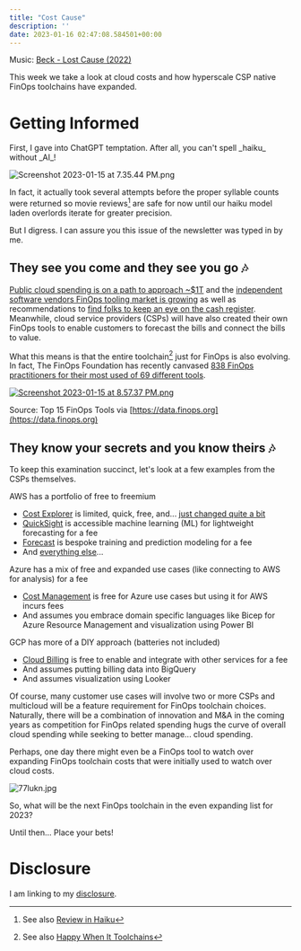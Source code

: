 ```yaml
---
title: "Cost Cause"
description: ''
date: 2023-01-16 02:47:08.584501+00:00
---
```


Music: [Beck - Lost Cause (2022)](https://www.youtube.com/watch?v=qkNa5xzOe5U)

This week we take a look at cloud costs and how hyperscale CSP native FinOps toolchains have expanded.

# Getting Informed

First, I gave into ChatGPT temptation. After all, you can't spell \_haiku\_ without \_AI\_!

![Screenshot 2023-01-15 at 7.35.44 PM.png](https://buttondown-attachments.s3.us-west-2.amazonaws.com/images/f9799bcd-a285-40be-b561-cab4c63ccd6b.png) 

In fact, it actually took several attempts before the proper syllable counts were returned so movie reviews[^review] are safe for now until our haiku model laden overlords iterate for greater precision.

But I digress. I can assure you this issue of the newsletter was typed in by me.

## They see you come and they see you go 🎶

[Public cloud spending is on a path to approach ~$1T](https://www.gartner.com/en/newsroom/press-releases/2022-10-31-gartner-forecasts-worldwide-public-cloud-end-user-spending-to-reach-nearly-600-billion-in-2023) and the [independent software vendors FinOps tooling market is growing](https://www.idc.com/getdoc.jsp?containerId=US49996323) as well as recommendations to [find folks to keep an eye on the cash register](https://www.idc.com/getdoc.jsp?containerId=US49279122). Meanwhile, cloud service providers (CSPs) will have also created their own FinOps tools to enable customers to forecast the bills and connect the bills to value. 

What this means is that the entire toolchain[^toolchain] just for FinOps is also evolving. In fact, The FinOps Foundation has recently canvased [838 FinOps practitioners for their most used of 69 different tools](https://data.finops.org). 

[![Screenshot 2023-01-15 at 8.57.37 PM.png](https://buttondown-attachments.s3.us-west-2.amazonaws.com/images/f4338a1d-9112-4667-8aa9-1cb383ec83d1.png)](https://data.finops.org)

Source: Top 15 FinOps Tools via [https://data.finops.org](https://data.finops.org)

## They know your secrets and you know theirs 🎶

To keep this examination succinct, let's look at a few examples from the CSPs themselves.

AWS has a portfolio of free to freemium

- [Cost Explorer](https://aws.amazon.com/aws-cost-management/aws-cost-explorer/) is limited, quick, free, and... [just changed quite a bit](https://aws.amazon.com/blogs/aws-cloud-financial-management/aws-cost-explorers-new-ui-and-common-use-cases/)
- [QuickSight](https://aws.amazon.com/quicksight/) is accessible machine learning (ML) for lightweight forecasting for a fee
- [Forecast](https://aws.amazon.com/forecast/) is bespoke training and prediction modeling for a fee
- And [everything else](https://aws.amazon.com/aws-cost-management/)... 

Azure has a mix of free and expanded use cases (like connecting to AWS for analysis) for a fee

- [Cost Management](https://azure.microsoft.com/en-us/products/cost-management/) is free for Azure use cases but using it for AWS incurs fees
- And assumes you embrace domain specific languages like Bicep for Azure Resource Management and visualization using Power BI

GCP has more of a DIY approach (batteries not included) 

- [Cloud Billing](https://cloud.google.com/billing/docs) is free to enable and integrate with other services for a fee
- And assumes putting billing data into BigQuery
- And assumes visualization using Looker

Of course, many customer use cases will involve two or more CSPs and multicloud will be a feature requirement for FinOps toolchain choices. Naturally, there will be a combination of innovation and M&A in the coming years as competition for FinOps related spending hugs the curve of overall cloud spending while seeking to better manage... cloud spending. 

Perhaps, one day there might even be a FinOps tool to watch over expanding FinOps toolchain costs that were initially used to watch over cloud costs.

 ![77lukn.jpg](https://buttondown-attachments.s3.us-west-2.amazonaws.com/images/24191427-e805-4d49-a39a-e702b41de670.jpg) 

So, what will be the next FinOps toolchain in the even expanding list for 2023?

Until then… Place your bets!

# Disclosure

I am linking to my [disclosure](https://jaycuthrell.com/disclosure/).

[^review]: See also [Review in Haiku](https://reviewinhaiku.com)
[^toolchain]: See also [Happy When It Toolchains](https://fudge.org/archive/happy-when-it-toolchains/)
[^JJAsghar]: Shout out to [JJ Asghar](https://www.linkedin.com/in/jjasghar/)